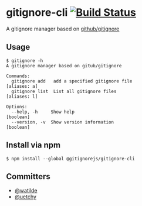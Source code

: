 # gitignore-cli [![Build Status](https://travis-ci.org/watilde/gitignore-cli.svg?branch=master)](https://travis-ci.org/watilde/gitignore-cli)
A gitignore manager based on [github/gitignore](https://github.com/github/gitignore)

## Usage

```console
$ gitignore -h
A gitignore manager based on gitub/gitignore

Commands:
  gitignore add   add a specified gitignore file                 [aliases: a]
  gitignore list  List all gitignore files                       [aliases: l]

Options:
  --help, -h     Show help                                             [boolean]
  --version, -v  Show version information                              [boolean]
```
## Install via npm

```console
$ npm install --global @gitignorejs/gitignore-cli
```

## Committers
+ [@watilde](https://github.com/watilde)
+ [@uetchy](https://github.com/uetchy)
